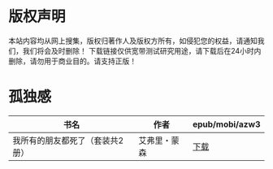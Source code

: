 # 版权声明

本站内容均从网上搜集，版权归著作人及版权方所有，如侵犯您的权益，请通知我们，我们将会及时删除！ 下载链接仅供宽带测试研究用途，请下载后在24小时内删除，请勿用于商业目的。请支持正版！

# 孤独感

| 书名 | 作者 | epub/mobi/azw3 |
| --- | --- | --- |
| 我所有的朋友都死了（套装共2册） | 艾弗里・蒙森 | [下载](https://url89.ctfile.com/f/31084289-1357005922-7a0d0f?p=8866) |

